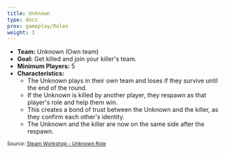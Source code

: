 ```yaml
---
title: Unknown
type: docs
prev: gameplay/Roles
weight: 3
---
```


- **Team:** Unknown (Own team)
- **Goal:** Get killed and join your killer's team.
- **Minimum Players:** 5
- **Characteristics:**
  - The Unknown plays in their own team and loses if they survive until the end of the round.
  - If the Unknown is killed by another player, they respawn as that player's role and help them win.
  - This creates a bond of trust between the Unknown and the killer, as they confirm each other's identity.
  - The Unknown and the killer are now on the same side after the respawn.

<small>Source: [Steam Workshop - Unknown Role](https://steamcommunity.com/sharedfiles/filedetails/?id=1457185541)</small>

